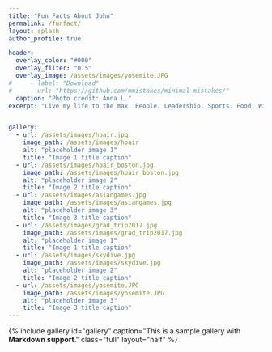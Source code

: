 ```yaml
---
title: "Fun Facts About John"
permalink: /funfact/
layout: splash
author_profile: true

header:
  overlay_color: "#000"
  overlay_filter: "0.5"
  overlay_image: /assets/images/yosemite.JPG
#     - label: "Download"
#       url: "https://github.com/mmistakes/minimal-mistakes/"
  caption: "Photo credit: Anna L."
excerpt: "Live my life to the max. People. Leadership. Sports. Food. Wine. A pickture paints a thousand words. Click the photos for more info"


gallery:
  - url: /assets/images/hpair.jpg
    image_path: /assets/images/hpair
    alt: "placeholder image 1"
    title: "Image 1 title caption"
  - url: /assets/images/hpair_boston.jpg
    image_path: /assets/images/hpair_boston.jpg
    alt: "placeholder image 2"
    title: "Image 2 title caption"
  - url: /assets/images/asiangames.jpg
    image_path: /assets/images/asiangames.jpg
    alt: "placeholder image 3"
    title: "Image 3 title caption"
  - url: /assets/images/grad_trip2017.jpg
    image_path: /assets/images/grad_trip2017.jpg
    alt: "placeholder image 1"
    title: "Image 1 title caption"
  - url: /assets/images/skydive.jpg
    image_path: /assets/images/skydive.jpg
    alt: "placeholder image 2"
    title: "Image 2 title caption"
  - url: /assets/images/yosemite.JPG
    image_path: /assets/images/yosemite.JPG
    alt: "placeholder image 3"
    title: "Image 3 title caption"
---
```


{% include gallery id="gallery" caption="This is a sample gallery with **Markdown support**." class="full" layout="half" %}